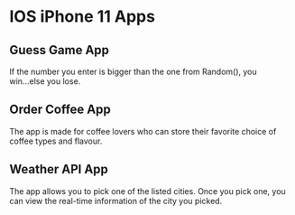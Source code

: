 # IOS iPhone 11 Apps

## Guess Game App
If the number you enter is bigger than the one from Random(), you win...else you lose.

## Order Coffee App
The app is made for coffee lovers who can store their favorite choice of coffee types and flavour.

## Weather API App

The app allows you to pick one of the listed cities. Once you pick one, you can view the real-time information of the city you picked.
